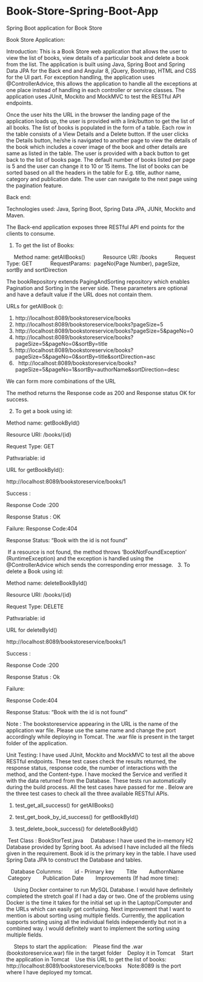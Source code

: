 # Book-Store-Spring-Boot-App
Spring Boot application for Book Store

Book Store Application:

Introduction: This is a Book Store web application that allows the user to view the list of books, view details of a particular book and delete a book from the list. The application is built using Java, Spring Boot and Spring Data JPA for the Back end and Angular 8, jQuery, Bootstrap, HTML and CSS for the UI part. For exception handling, the application uses @ControllerAdvice, this allows the application to handle all the exceptions at one place instead of handling in each controller or service classes. The application uses JUnit, Mockito and MockMVC to test the RESTful API endpoints. 

Once the user hits the URL in the browser the landing page of the application loads up, the user is provided with a link/button to get the list of all books. The list of books is populated in the form of a table. Each row in the table consists of a View Details and a Delete button. If the user clicks the Details button, he/she is navigated to another page to view the details of the book which includes a cover image of the book and other details are same as listed in the table. The user is provided with a back button to get back to the list of books page. The default number of books listed per page is 5 and the user can change it to 10 or 15 items. The list of books can be sorted based on all the headers in the table for E.g. title, author name, category and publication date. The user can navigate to the next page using the pagination feature.

Back end:

Technologies used: Java, Spring Boot, Spring Data JPA, JUNit, Mockito and Maven.

The Back-end application exposes three RESTful API end points for the clients to consume.

1.	To get the list of Books:

     Method name: getAllBooks()
     
     Resource URI: /books
     
     Request Type: GET
     
     RequestParams:  pageNo(Page Number), pageSize, sortBy and sortDirection

The bookRepository extends PagingAndSorting repository which enables Pagination and Sorting in the server side. These parameters are optional and have a default value if the URL does not contain them.

URLs for getAllBook ():
1)	http://localhost:8089/bookstoreservice/books
2)	http://localhost:8089/bookstoreservice/books?pageSize=5
3)	http://localhost:8089/bookstoreservice/books?pageSize=5&pageNo=0
4)	http://localhost:8089/bookstoreservice/books?pageSize=5&pageNo=0&sortBy=title
5)	http://localhost:8089/bookstoreservice/books?pageSize=5&pageNo=0&sortBy=title&sortDirection=asc
6)   http://localhost:8089/bookstoreservice/books?pageSize=5&pageNo=1&sortBy=authorName&sortDirection=desc

We can form more combinations of the URL

The method returns the Response code as 200 and Response status OK for success.

2.	To get a book using id:

Method name: getBookById()

Resource URI: /books/{id}

Request Type: GET

Pathvariable: id

URL for getBookById():

http://localhost:8089/bookstoreservice/books/1

Success :

Response Code :200

Response Status : OK

Failure:
Response Code:404

Response Status: “Book with the id is not found”

 If a resource is not found, the method throws ‘BookNotFoundException’ (RuntimeException) and the exception is handled using the @ControllerAdvice which sends the corresponding error message.
 
3.	To delete a Book using id:

Method name: deleteBookById()

Resource URI: /books/{id}

Request Type: DELETE

Pathvariable: id

URL for deleteById()

http://localhost:8089/bookstoreservice/books/1

Success :

Response Code :200

Response Status : Ok

Failure:

Response Code:404

Response Status: “Book with the id is not found”

Note : The bookstoreservice appearing in the URL is the name of the application war file. Please use the same name and change the port accordingly while deploying in Tomcat. The .war file is present in the target folder of the application.

Unit Testing: I have used JUnit, Mockito and MockMVC to test all the above RESTful endpoints. These test cases check the results returned, the response status, response code, the number of interactions with the method, and the Content-type. I have mocked the Service and verified it with the data returned from the Database. These tests run automatically during the build process. All the test cases have passed for me . Below are the three test cases to check all the three available RESTful APIs.

1.	test_get_all_success() for getAllBooks()

2.	test_get_book_by_id_success() for getBookById()

3.	test_delete_book_success() for deleteBookById()

 Test Class : BookStorTest.java
  
  
  Database: I have used the in-memory H2 Database provided by Spring boot. As advised I have included all the fileds given in the requirement. Book id is the primary key in the table. I have used Spring Data JPA to construct the Database and tables.
   
   
   Database Colunmns:
   
   id - Primary key
   
   Title
   
   AuthornName
   
   Category
   
   Publication Date
   
   Improvements (If had more time):
   
   
 Using Docker container to run MySQL Database. I would have definitely completed the stretch goal if I had a day or two. One of the problems using Docker is the time it takes for the initial set up in the Laptop/Computer and the URLs which can easily get confusing. Next improvement that I want to mention is about sorting using multiple fields. Currently, the application supports sorting using all the individual fields independently but not in a combined way. I would definitely want to implement the sorting using multiple fields.
 
   
 Steps to start the application:
 
 Please find the .war (bookstoreservice.war) file in the target folder
 
 Deploy it in Tomcat 
 
 Start the application in Tomcat
 
 Use this URL to get the list of books: http://localhost:8089/bookstoreservice/books
 
 Note:8089 is the port where I have deployed my tomcat.
 
    
 

